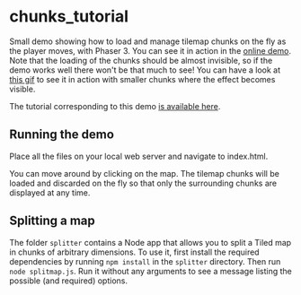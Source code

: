 # chunks_tutorial
Small demo showing how to load and manage tilemap chunks on the fly as the player moves, with Phaser 3. You can see it in action in the [online demo](https://jerenaux.github.io/chunks_tutorial/). Note that the loading of the chunks should be almost invisible, so if the demo works well there won't be that much to see! You can have a look at [this gif](http://www.dynetisgames.com/wp-content/uploads/2017/07/test2.gif.pagespeed.ce.ThPirHNwQq.gif) to see it in action with smaller chunks where the effect becomes visible.

The tutorial corresponding to this demo [is available here](http://www.dynetisgames.com/2018/02/24/manage-big-maps-phaser-3/).

## Running the demo

Place all the files on your local web server and navigate to index.html. 

You can move around by clicking on the map. The tilemap chunks will be loaded and discarded on the fly so that only the surrounding chunks are displayed at any time.

## Splitting a map

The folder `splitter` contains a Node app that allows you to split a Tiled map in chunks of arbitrary dimensions. To use it, first install the required
dependencies by running `npm install` in the `splitter` directory. Then run `node splitmap.js`. Run it without any arguments to see a message listing
the possible (and required) options.
